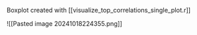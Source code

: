 Boxplot created with [[visualize_top_correlations_single_plot.r]]

![[Pasted image 20241018224355.png]]